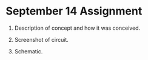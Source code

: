 # September 14 Assignment

1. Description of concept and how it was conceived.

2. Screenshot of circuit.

3. Schematic.


